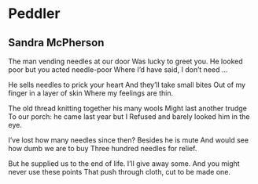 # Peddler
## Sandra McPherson
The man vending needles at our door
Was lucky to greet you.
He looked poor but you acted needle-poor
Where I’d have said, I don’t need ...

He sells needles to prick your heart
And they’ll take small bites
Out of my finger in a layer of skin
Where my feelings are thin.

The old thread knitting together his many wools
Might last another trudge
To our porch: he came last year but I
Refused and barely looked him in the eye.

I’ve lost how many needles since then?
Besides he is mute
And would see how dumb we are to buy
Three hundred needles for relief.

But he supplied us to the end of life.
I’ll give away some.
And you might never use these points
That push through cloth, cut to be made one.